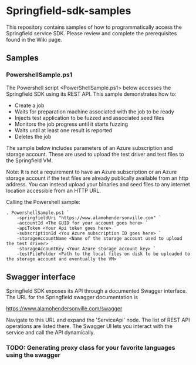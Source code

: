 # Springfield-sdk-samples

This repository contains samples of how to programmatically access the Springfield service SDK.  Please review and complete the prerequisites found in the Wiki page.

## Samples

### PowershellSample.ps1

The Powershell script <PowerShellSample.ps1> below accesses the Springfield SDK using its REST API.
This sample demonstrates how to:
  - Create a job 
  - Waits for preparation machine associated with the job to be ready 
  - Injects test application to be fuzzed and associated seed files
  - Monitors the job progress until it starts fuzzing
  - Waits until at least one result is reported
  - Deletes the job 

The sample below includes parameters of an Azure subscription and storage account. These are used to upload the test driver and test files to the Springfield VM. 

Note:  It is not a requirement to have an Azure subscription or an Azure storage account if the test files are already publically available from an http address.  You can instead upload your binaries and seed files to any internet location accessible from an HTTP URL.  

Calling the Powershell sample:

    . PowershellSample.ps1 `
        -springfieldUri "https://www.alamohendersonville.com" `
        -accountId <The GUID for your account goes here> `
        -apiToken <Your Api token goes here> `
        -subscriptionId <You Azure subscription ID goes here> `
        -storageAccountName <Name of the storage account used to upload the test driver> `
        -storageAccountKey <Your Azure storage account key> `
        -testFileFolder <Path to the local files on disk to be uploaded to the storage account and eventually the VM> `

## Swagger interface

Springfield SDK exposes its API through a documented Swagger interface. The URL for the Springfield swagger documentation is

https://www.alamohendersonville.com/swagger

Navigate to this URL and expand the 'ServiceApi' node. The list of REST API operations are listed there.
The Swagger UI lets you interact with the service and call the API dynamically.

### TODO: Generating proxy class for your favorite languages using the swagger
